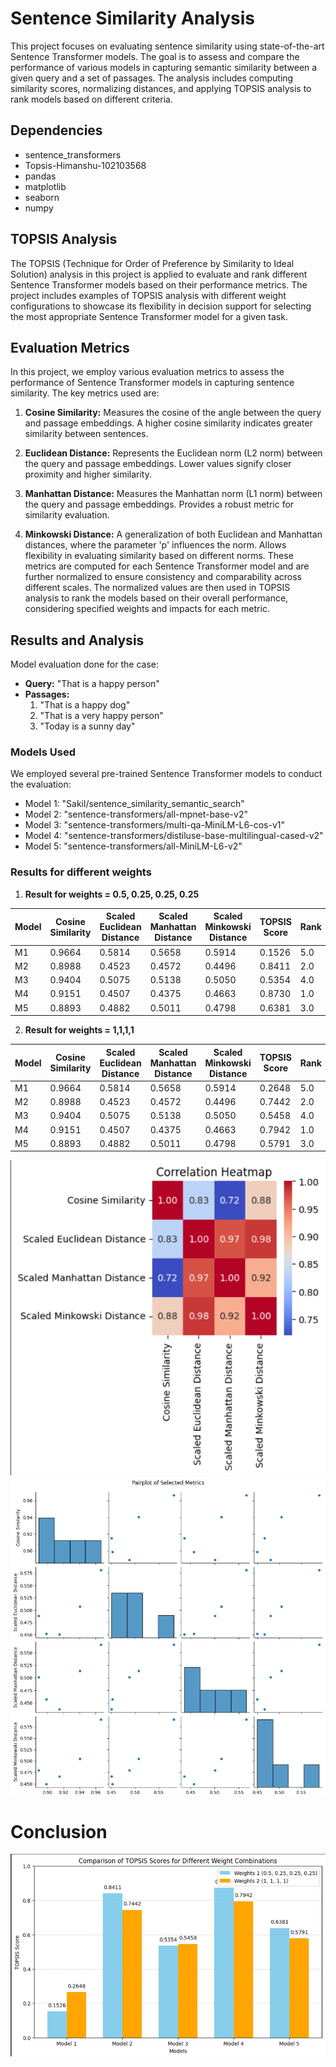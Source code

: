 # Sentence Similarity Analysis
This project focuses on evaluating sentence similarity using state-of-the-art Sentence Transformer models. The goal is to assess and compare the performance of various models in capturing semantic similarity between a given query and a set of passages. The analysis includes computing similarity scores, normalizing distances, and applying TOPSIS analysis to rank models based on different criteria.

## Dependencies
- sentence_transformers
- Topsis-Himanshu-102103568
- pandas
- matplotlib
- seaborn
- numpy

## TOPSIS Analysis
The TOPSIS (Technique for Order of Preference by Similarity to Ideal Solution) analysis in this project is applied to evaluate and rank different Sentence Transformer models based on their performance metrics. The project includes examples of TOPSIS analysis with different weight configurations to showcase its flexibility in decision support for selecting the most appropriate Sentence Transformer model for a given task.

## Evaluation Metrics
In this project, we employ various evaluation metrics to assess the performance of Sentence Transformer models in capturing sentence similarity. The key metrics used are:

1. **Cosine Similarity:**
Measures the cosine of the angle between the query and passage embeddings.
A higher cosine similarity indicates greater similarity between sentences.

2. **Euclidean Distance:**
Represents the Euclidean norm (L2 norm) between the query and passage embeddings.
Lower values signify closer proximity and higher similarity.

3. **Manhattan Distance:**
Measures the Manhattan norm (L1 norm) between the query and passage embeddings.
Provides a robust metric for similarity evaluation.

4. **Minkowski Distance:**
A generalization of both Euclidean and Manhattan distances, where the parameter 'p' influences the norm.
Allows flexibility in evaluating similarity based on different norms.
These metrics are computed for each Sentence Transformer model and are further normalized to ensure consistency and comparability across different scales. The normalized values are then used in TOPSIS analysis to rank the models based on their overall performance, considering specified weights and impacts for each metric.

## Results and Analysis

Model evaluation done for the case: 
- **Query:** "That is a happy person"
- **Passages:**
  1. "That is a happy dog"
  2. "That is a very happy person"
  3. "Today is a sunny day"

### Models Used
We employed several pre-trained Sentence Transformer models to conduct the evaluation:

- Model 1: "Sakil/sentence_similarity_semantic_search"
- Model 2: "sentence-transformers/all-mpnet-base-v2"
- Model 3: "sentence-transformers/multi-qa-MiniLM-L6-cos-v1"
- Model 4: "sentence-transformers/distiluse-base-multilingual-cased-v2"
- Model 5: "sentence-transformers/all-MiniLM-L6-v2"

### Results for different weights
1. **Result for weights = 0.5, 0.25, 0.25, 0.25**
  
  | Model | Cosine Similarity | Scaled Euclidean Distance | Scaled Manhattan Distance | Scaled Minkowski Distance | TOPSIS Score | Rank |
  |-------|--------------------|---------------------------|---------------------------|---------------------------|--------------|------|
  | M1    | 0.9664             | 0.5814                    | 0.5658                    | 0.5914                    | 0.1526       | 5.0  |
  | M2    | 0.8988             | 0.4523                    | 0.4572                    | 0.4496                    | 0.8411       | 2.0  |
  | M3    | 0.9404             | 0.5075                    | 0.5138                    | 0.5050                    | 0.5354       | 4.0  |
  | M4    | 0.9151             | 0.4507                    | 0.4375                    | 0.4663                    | 0.8730       | 1.0  |
  | M5    | 0.8893             | 0.4882                    | 0.5011                    | 0.4798                    | 0.6381       | 3.0  |



2. **Result for weights = 1,1,1,1**
  
  | Model | Cosine Similarity | Scaled Euclidean Distance | Scaled Manhattan Distance | Scaled Minkowski Distance | TOPSIS Score | Rank |
  |-------|--------------------|---------------------------|---------------------------|---------------------------|--------------|------|
  | M1    | 0.9664             | 0.5814                    | 0.5658                    | 0.5914                    | 0.2648       | 5.0  |
  | M2    | 0.8988             | 0.4523                    | 0.4572                    | 0.4496                    | 0.7442       | 2.0  |
  | M3    | 0.9404             | 0.5075                    | 0.5138                    | 0.5050                    | 0.5458       | 4.0  |
  | M4    | 0.9151             | 0.4507                    | 0.4375                    | 0.4663                    | 0.7942       | 1.0  |
  | M5    | 0.8893             | 0.4882                    | 0.5011                    | 0.4798                    | 0.5791       | 3.0  |


![Heatmap](images/Correlation_Heatmap.png)
![Pairplot](images/Pairplot.png)

# Conclusion
![Comparison](images/TopsisComparison.png)







